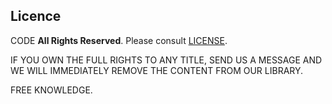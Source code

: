 ## Licence
CODE **All Rights Reserved**. Please consult [LICENSE](./LICENSE).

IF YOU OWN THE FULL RIGHTS TO ANY TITLE, SEND US A MESSAGE AND WE WILL IMMEDIATELY REMOVE THE CONTENT FROM OUR LIBRARY. 

FREE KNOWLEDGE.
